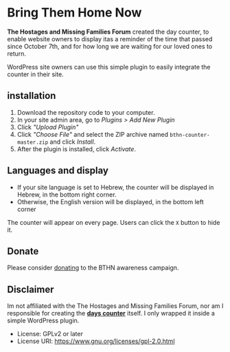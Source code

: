 # Bring Them Home Now
**The Hostages and Missing Families Forum** created the day counter, to enable website owners
to display itas a reminder of the time that passed since October 7th, and for how long we 
are waiting for our loved ones to return.

WordPress site owners can use this simple plugin to easily integrate the counter in their site.

## installation
1. Download the repository code to your computer.
1. In your site admin area, go to *Plugins > Add New Plugin*
1. Click *"Upload Plugin"*
1. Click *"Choose File"* and select the ZIP archive named `bthn-counter-master.zip` and click *Install*.
1. After the plugin is installed, click *Activate*.

## Languages and display
* If your site language is set to Hebrew, the counter will be displayed in Hebrew, in the bottom right corner. 
* Otherwise, the English version will be displayed, in the bottom left corner

The counter will appear on every page. Users can click the `X` button to hide it.

## Donate
Please consider [donating](https://stories.bringthemhomenow.net/donate) to the BTHN awareness campaign.

## Disclaimer
Im not affiliated with the The Hostages and Missing Families Forum, nor am I responsible for creating 
the [**days counter**](https://stories.bringthemhomenow.net/counter) itself. I only wrapped it inside a simple WordPress plugin.

* License: GPLv2 or later
* License URI: https://www.gnu.org/licenses/gpl-2.0.html